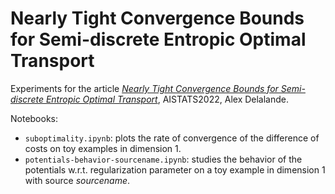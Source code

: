 # Nearly Tight Convergence Bounds for Semi-discrete Entropic Optimal Transport

Experiments for the article <a href="https://arxiv.org/pdf/2110.12678.pdf">*Nearly Tight Convergence Bounds for Semi-discrete Entropic Optimal Transport*</a>, AISTATS2022, Alex Delalande.

Notebooks:
* ```suboptimality.ipynb```: plots the rate of convergence of the difference of costs on toy examples in dimension 1.
* ```potentials-behavior-sourcename.ipynb```: studies the behavior of the potentials w.r.t. regularization parameter on a toy example in dimension 1 with source *sourcename*.
